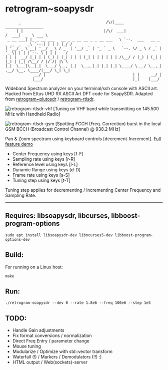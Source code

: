 # retrogram~soapysdr 


		  _                                      /\/|____                         _________________ 
		 | |                                    |/\/  ___|                       /  ___|  _  \ ___ \
	 _ __ ___| |_ _ __ ___   __ _ _ __ __ _ _ __ ___   \ `--.  ___   __ _ _ __  _   _\ `--.| | | | |_/ /
	| '__/ _ \ __| '__/ _ \ / _` | '__/ _` | '_ ` _ \   `--. \/ _ \ / _` | '_ \| | | |`--. \ | | |    / 
	| | |  __/ |_| | | (_) | (_| | | | (_| | | | | | | /\__/ / (_) | (_| | |_) | |_| /\__/ / |/ /| |\ \ 
	|_|  \___|\__|_|  \___/ \__, |_|  \__,_|_| |_| |_| \____/ \___/ \__,_| .__/ \__, \____/|___/ \_| \_|
				 __/ |                                       | |     __/ |                  
				|___/                                        |_|    |___/                   


Wideband Spectrum analyzer on your terminal/ssh console with ASCII art. 
Hacked from Ettus UHD RX ASCII Art DFT code for SoapySDR. Adapted from [retrogram~plutosdr](https://github.com/r4d10n/retrogram-plutosdr) / [retrogram-rtlsdr](https://github.com/r4d10n/retrogram-rtlsdr). 

![retrogram-rtlsdr-vhf](https://i.imgur.com/BGmYK5i.jpg)
[Tuning on VHF band while transmitting on 145.500 MHz with Handheld Radio]

![retrogram-rtlsdr-gsm](https://imgur.com/REhEnv2.jpg)
[Spotting FCCH (Freq. Correction) burst in the local GSM BCCH (Broadcast Control Channel) @ 938.2 MHz]

Pan & Zoom spectrum using keyboard controls [decrement-Increment]. [Full feature demo](https://www.youtube.com/watch?v=JnrknBrvYjw)

* Center Frequency using keys [f-F] 
* Sampling rate    using keys [r-R]
* Reference level  using keys [l-L] 
* Dynamic Range    using keys [d-D]
* Frame rate       using keys [s-S]
* Tuning step	   using keys [t-T]

Tuning step applies for decrementing / Incrementing Center Frequency and Sampling Rate.

---

## Requires: libsoapysdr, libcurses, libboost-program-options
	
	sudo apt install libsoapysdr-dev libncurses5-dev libboost-program-options-dev

## Build:

For running on a Linux host: 

	make

## Run:

	./retrogram-soapysdr --dev 0 --rate 1.8e6 --freq 100e6 --step 1e5

## TODO:

* Handle Gain adjustments 
* Fix format conversions / normalization
* Direct Freq Entry / parameter change 
* Mouse tuning
* Modularize / Optimize with std::vector transform
* Waterfall (!) / Markers / Demodulators (!!) :)
* HTML output / Web(sockets)-server
